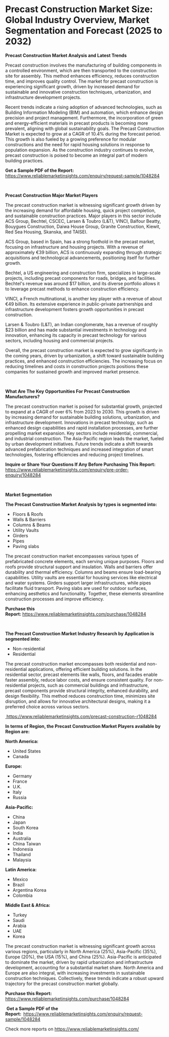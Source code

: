 <p><h1>Precast Construction Market Size: Global Industry Overview, Market Segmentation and Forecast (2025 to 2032)</h1></p><p><strong>Precast Construction Market Analysis and Latest Trends</strong></p>
<p><p>Precast construction involves the manufacturing of building components in a controlled environment, which are then transported to the construction site for assembly. This method enhances efficiency, reduces construction time, and improves quality control. The market for precast construction is experiencing significant growth, driven by increased demand for sustainable and innovative construction techniques, urbanization, and infrastructure development projects.</p><p>Recent trends indicate a rising adoption of advanced technologies, such as Building Information Modeling (BIM) and automation, which enhance design precision and project management. Furthermore, the incorporation of green and energy-efficient materials in precast products is becoming more prevalent, aligning with global sustainability goals. The Precast Construction Market is expected to grow at a CAGR of 10.4% during the forecast period. This growth is also fueled by a growing preference for modular constructions and the need for rapid housing solutions in response to population expansion. As the construction industry continues to evolve, precast construction is poised to become an integral part of modern building practices.</p></p>
<p><strong>Get a Sample PDF of the Report:&nbsp;</strong> <a href="https://www.reliablemarketinsights.com/enquiry/request-sample/1048284?utm_campaign=1950&utm_medium=2&utm_source=Github&utm_content=ia&utm_term=01042025&utm_id=precast-construction">https://www.reliablemarketinsights.com/enquiry/request-sample/1048284</a></p>
<p>&nbsp;</p>
<p><strong>Precast Construction Major Market Players</strong></p>
<p><p>The precast construction market is witnessing significant growth driven by the increasing demand for affordable housing, quick project completion, and sustainable construction practices. Major players in this sector include ACS Group, Bechtel, CSCEC, Larsen & Toubro (L&T), VINCI, Balfour Beatty, Bouygues Construction, Daiwa House Group, Granite Construction, Kiewit, Red Sea Housing, Skanska, and TAISEI.</p><p>ACS Group, based in Spain, has a strong foothold in the precast market, focusing on infrastructure and housing projects. With a revenue of approximately €39 billion, ACS is continuously expanding through strategic acquisitions and technological advancements, positioning itself for further growth.</p><p>Bechtel, a US engineering and construction firm, specializes in large-scale projects, including precast components for roads, bridges, and facilities. Bechtel's revenue was around $17 billion, and its diverse portfolio allows it to leverage precast methods to enhance construction efficiency.</p><p>VINCI, a French multinational, is another key player with a revenue of about €49 billion. Its extensive experience in public-private partnerships and infrastructure development fosters growth opportunities in precast construction.</p><p>Larsen & Toubro (L&T), an Indian conglomerate, has a revenue of roughly $23 billion and has made substantial investments in technology and innovation, enhancing its capacity in precast technology for various sectors, including housing and commercial projects.</p><p>Overall, the precast construction market is expected to grow significantly in the coming years, driven by urbanization, a shift toward sustainable building practices, and enhanced construction efficiencies. The increasing focus on reducing timelines and costs in construction projects positions these companies for sustained growth and improved market presence.</p></p>
<p>&nbsp;</p>
<p><strong>What Are The Key Opportunities For Precast Construction Manufacturers?</strong></p>
<p><p>The precast construction market is poised for substantial growth, projected to expand at a CAGR of over 6% from 2023 to 2030. This growth is driven by increasing demand for sustainable building solutions, urbanization, and infrastructure development. Innovations in precast technology, such as enhanced design capabilities and rapid installation processes, are further propelling market expansion. Key sectors include residential, commercial, and industrial construction. The Asia-Pacific region leads the market, fueled by urban development initiatives. Future trends indicate a shift towards advanced prefabrication techniques and increased integration of smart technologies, fostering efficiencies and reducing project timelines.</p></p>
<p><strong>Inquire or Share Your Questions If Any Before Purchasing This Report:</strong> <a href="https://www.reliablemarketinsights.com/enquiry/pre-order-enquiry/1048284?utm_campaign=1950&utm_medium=2&utm_source=Github&utm_content=ia&utm_term=01042025&utm_id=precast-construction">https://www.reliablemarketinsights.com/enquiry/pre-order-enquiry/1048284</a></p>
<p>&nbsp;</p>
<p><strong>Market Segmentation</strong></p>
<p><strong>The Precast Construction Market Analysis by types is segmented into:</strong></p>
<p><ul><li>Floors & Roofs</li><li>Walls & Barriers</li><li>Columns & Beams</li><li>Utility Vaults</li><li>Girders</li><li>Pipes</li><li>Paving slabs</li></ul></p>
<p><p>The precast construction market encompasses various types of prefabricated concrete elements, each serving unique purposes. Floors and roofs provide structural support and insulation. Walls and barriers offer durability and thermal efficiency. Columns and beams ensure load-bearing capabilities. Utility vaults are essential for housing services like electrical and water systems. Girders support larger infrastructures, while pipes facilitate fluid transport. Paving slabs are used for outdoor surfaces, enhancing aesthetics and functionality. Together, these elements streamline construction processes and improve efficiency.</p></p>
<p><strong>Purchase this Report:&nbsp;</strong><a href="https://www.reliablemarketinsights.com/purchase/1048284?utm_campaign=1950&utm_medium=2&utm_source=Github&utm_content=ia&utm_term=01042025&utm_id=precast-construction">https://www.reliablemarketinsights.com/purchase/1048284</a></p>
<p>&nbsp;</p>
<p><strong>The Precast Construction Market Industry Research by Application is segmented into:</strong></p>
<p><ul><li>Non-residential</li><li>Residential</li></ul></p>
<p><p>The precast construction market encompasses both residential and non-residential applications, offering efficient building solutions. In the residential sector, precast elements like walls, floors, and facades enable faster assembly, reduce labor costs, and ensure consistent quality. For non-residential projects, such as commercial buildings and infrastructure, precast components provide structural integrity, enhanced durability, and design flexibility. This method reduces construction time, minimizes site disruption, and allows for innovative architectural designs, making it a preferred choice across various sectors.</p></p>
<p><a href="https://www.reliablemarketinsights.com/precast-construction-r1048284?utm_campaign=1950&utm_medium=2&utm_source=Github&utm_content=ia&utm_term=01042025&utm_id=precast-construction">&nbsp;https://www.reliablemarketinsights.com/precast-construction-r1048284</a></p>
<p><strong>In terms of Region, the Precast Construction Market Players available by Region are:</strong></p>
<p>
    <p> <strong> North America: </strong>
        <ul>
            <li>United States</li>
            <li>Canada</li>
        </ul>
        </p> 
    <p> <strong> Europe: </strong>
        <ul>
            <li>Germany</li>
            <li>France</li>
            <li>U.K.</li>
            <li>Italy</li>
            <li>Russia</li>
        </ul>
        </p> 
    <p> <strong> Asia-Pacific: </strong>
        <ul>
            <li>China</li>
            <li>Japan</li>
            <li>South Korea</li>
            <li>India</li>
            <li>Australia</li>
            <li>China Taiwan</li>
            <li>Indonesia</li>
            <li>Thailand</li>
            <li>Malaysia</li>
        </ul>
        </p> 
    <p> <strong> Latin America: </strong>
        <ul>
            <li>Mexico</li>
            <li>Brazil</li>
            <li>Argentina Korea</li>
            <li>Colombia</li>
        </ul>
        </p> 
    <p> <strong> Middle East & Africa: </strong>
        <ul>
            <li>Turkey</li>
            <li>Saudi</li>
            <li>Arabia</li>
            <li>UAE</li>
            <li>Korea</li>
        </ul>
    </p>
    </p>
<p><p>The precast construction market is witnessing significant growth across various regions, particularly in North America (25%), Asia-Pacific (35%), Europe (20%), the USA (15%), and China (25%). Asia-Pacific is anticipated to dominate the market, driven by rapid urbanization and infrastructure development, accounting for a substantial market share. North America and Europe are also integral, with increasing investments in sustainable construction techniques. Collectively, these trends indicate a robust upward trajectory for the precast construction market globally.</p></p>
<p><strong>Purchase this Report: </strong><a href="https://www.reliablemarketinsights.com/purchase/1048284?utm_campaign=1950&utm_medium=2&utm_source=Github&utm_content=ia&utm_term=01042025&utm_id=precast-construction">https://www.reliablemarketinsights.com/purchase/1048284</a></p>
<p>&nbsp;<strong>Get a Sample PDF of the Report:&nbsp;&nbsp;</strong><a href="https://www.reliablemarketinsights.com/enquiry/request-sample/1048284?utm_campaign=1950&utm_medium=2&utm_source=Github&utm_content=ia&utm_term=01042025&utm_id=precast-construction">https://www.reliablemarketinsights.com/enquiry/request-sample/1048284</a></p>
<p><strong></strong></p>
<p>Check more reports on <a href="https://www.reliablemarketinsights.com/?utm_campaign=1950&utm_medium=2&utm_source=Github&utm_content=ia&utm_term=01042025&utm_id=precast-construction">https://www.reliablemarketinsights.com/</a></p>